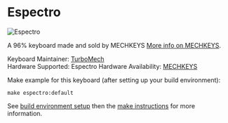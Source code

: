# Espectro

![Espectro](https://cdn.shopify.com/s/files/1/1697/5323/products/IMG_0162_53a5ca83-3ce5-4741-92e8-10f769cf5ee1_1024x1024.jpg?v=1540701787)

A 96% keyboard made and sold by MECHKEYS [More info on MECHKEYS](https://mechkeys.ca).

Keyboard Maintainer: [TurboMech](https://github.com/TurboMech)  
Hardware Supported: Espectro
Hardware Availability: [MECHKEYS](https://mechkeys.ca)

Make example for this keyboard (after setting up your build environment):

    make espectro:default

See [build environment setup](https://docs.qmk.fm/build_environment_setup.html) then the [make instructions](https://docs.qmk.fm/make_instructions.html) for more information.
